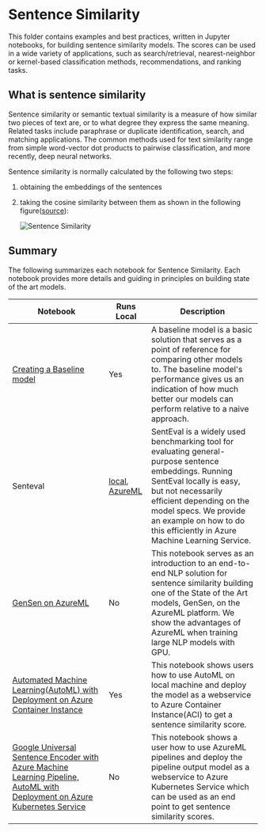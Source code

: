 # Sentence Similarity

This folder contains examples and best practices, written in Jupyter notebooks, for building sentence similarity models. The scores can be used in a wide variety of applications, such as search/retrieval, nearest-neighbor or kernel-based classification methods, recommendations, and ranking tasks.

## What is sentence similarity

Sentence similarity or semantic textual similarity is a measure of how similar two pieces of text are, or to what degree they express the same meaning. Related tasks include paraphrase or duplicate identification, search, and matching applications. The common methods used for text similarity range from simple word-vector dot products to pairwise classification, and more recently, deep neural networks.

Sentence similarity is normally calculated by the following two steps:

1. obtaining the embeddings of the sentences

2. taking the cosine similarity between them as shown in the following figure([source](https://tfhub.dev/google/universal-sentence-encoder/1)):

    ![Sentence Similarity](https://nlpbp.blob.core.windows.net/images/example-similarity.png)

## Summary

The following summarizes each notebook for Sentence Similarity. Each notebook provides more details and guiding in principles on building state of the art models.

|Notebook|Runs Local|Description|
|---|---|---|
|[Creating a Baseline model](baseline_deep_dive.ipynb)| Yes| A baseline model is a basic solution that serves as a point of reference for comparing other models to. The baseline model's performance gives us an indication of how much better our models can perform relative to a naive approach.|
|Senteval |[local](senteval_local.ipynb), [AzureML](senteval_azureml.ipynb)|SentEval is a widely used benchmarking tool for evaluating general-purpose sentence embeddings. Running SentEval locally is easy, but not necessarily efficient depending on the model specs. We provide an example on how to do this efficiently in Azure Machine Learning Service. |
|[GenSen on AzureML](gensen_aml_deep_dive.ipynb)| No | This notebook serves as an introduction to an end-to-end NLP solution for sentence similarity building one of the State of the Art models, GenSen, on the AzureML platform. We show the advantages of AzureML when training large NLP models with GPU.
|[Automated Machine Learning(AutoML) with Deployment on Azure Container Instance](automl_local_deployment_ACI.ipynb)| Yes |This notebook shows users how to use AutoML on local machine and deploy the model as a webservice to Azure Container Instance(ACI) to get a sentence similarity score.
|[Google Universal Sentence Encoder with Azure Machine Learning Pipeline, AutoML with Deployment on Azure Kubernetes Service](aml_pipelines_deployment_AKS.ipynb)| No | This notebook shows a user how to use AzureML pipelines and deploy the pipeline output model as a webservice to Azure Kubernetes Service which can be used as an end point to get sentence similarity scores.
